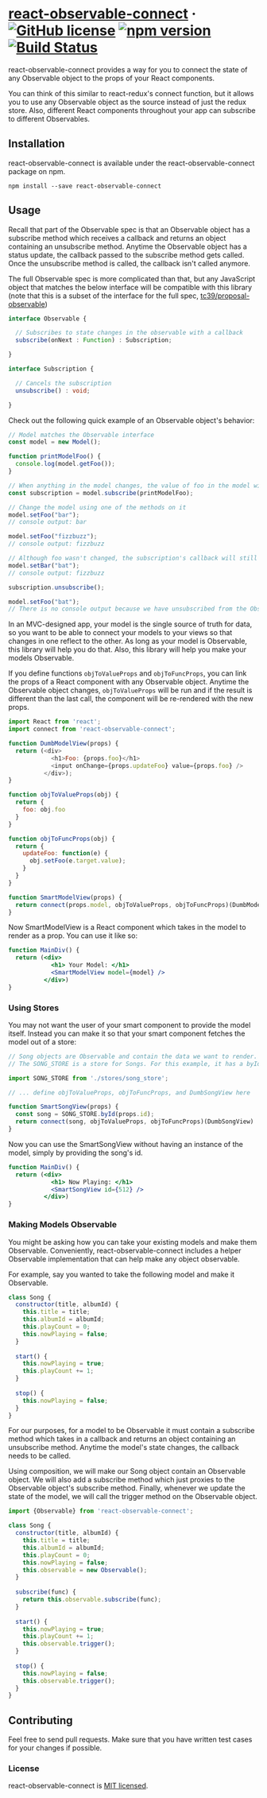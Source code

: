 # [react-observable-connect](https://github.com/kj800x/react-observable-connect) &middot; [![GitHub license](https://img.shields.io/badge/license-MIT-blue.svg)](https://github.com/kj800x/react-observable-connect/blob/master/LICENSE) [![npm version](https://img.shields.io/npm/v/react-observable-connect.svg?style=flat)](https://www.npmjs.com/package/react-observable-connect)  [![Build Status](https://travis-ci.org/kj800x/react-observable-connect.svg?branch=master)](https://travis-ci.org/kj800x/react-observable-connect)
react-observable-connect provides a way for you to connect the state of any Observable object to the props of your React components.

You can think of this similar to react-redux's connect function, but it allows you to use any Observable object as the source instead of just the redux store. Also, different React components throughout your app can subscribe to different Observables.

## Installation
react-observable-connect is available under the react-observable-connect package on npm.

`npm install --save react-observable-connect`

## Usage
Recall that part of the Observable spec is that an Observable object has a subscribe method which receives a callback and returns an object containing an unsubscribe method. Anytime the Observable object has a status update, the callback passed to the subscribe method gets called. Once the unsubscribe method is called, the callback isn't called anymore.

The full Observable spec is more complicated than that, but any JavaScript object that matches the below interface will be compatible with this library (note that this is a subset of the interface for the full spec, [tc39/proposal-observable](https://github.com/tc39/proposal-observable))

```typescript
interface Observable {

  // Subscribes to state changes in the observable with a callback
  subscribe(onNext : Function) : Subscription;

}

interface Subscription {

  // Cancels the subscription
  unsubscribe() : void;

}
```

Check out the following quick example of an Observable object's behavior:

```javascript
// Model matches the Observable interface
const model = new Model();

function printModelFoo() {
  console.log(model.getFoo());
}

// When anything in the model changes, the value of foo in the model will be printed to the console
const subscription = model.subscribe(printModelFoo);

// Change the model using one of the methods on it
model.setFoo("bar");
// console output: bar

model.setFoo("fizzbuzz");
// console output: fizzbuzz

// Although foo wasn't changed, the subscription's callback will still be called
model.setBar("bat");
// console output: fizzbuzz

subscription.unsubscribe();

model.setFoo("bat");
// There is no console output because we have unsubscribed from the Observable
```

In an MVC-designed app, your model is the single source of truth for data, so you want to be able to connect your models to your views so that changes in one reflect to the other.
As long as your model is Observable, this library will help you do that. Also, this library will help you make your models Observable.

If you define functions `objToValueProps` and `objToFuncProps`, you can link the props of a React component with any Observable object. Anytime the Observable object changes,
`objToValueProps` will be run and if the result is different than the last call, the component will be re-rendered with the new props.

```javascript
import React from 'react';
import connect from 'react-observable-connect';

function DumbModelView(props) {
  return (<div>
            <h1>Foo: {props.foo}</h1>
            <input onChange={props.updateFoo} value={props.foo} />
          </div>);
}

function objToValueProps(obj) {
  return {
    foo: obj.foo
  }
}

function objToFuncProps(obj) {
  return {
    updateFoo: function(e) {
      obj.setFoo(e.target.value);
    }
  }
}

function SmartModelView(props) {
  return connect(props.model, objToValueProps, objToFuncProps)(DumbModelView)
}
```

Now SmartModelView is a React component which takes in the model to render as a prop. You can use it like so:

````jsx harmony
function MainDiv() {
  return (<div>
            <h1> Your Model: </h1>
            <SmartModelView model={model} />
          </div>)
}
````

### Using Stores
You may not want the user of your smart component to provide the model itself. Instead you can make it so that your smart component fetches the model out of a store:

````javascript
// Song objects are Observable and contain the data we want to render.
// The SONG_STORE is a store for Songs. For this example, it has a byId method which returns the Song object for a given song id.

import SONG_STORE from './stores/song_store';

// ... define objToValueProps, objToFuncProps, and DumbSongView here

function SmartSongView(props) {
  const song = SONG_STORE.byId(props.id);
  return connect(song, objToValueProps, objToFuncProps)(DumbSongView)
}
````

Now you can use the SmartSongView without having an instance of the model, simply by providing the song's id.

````jsx harmony
function MainDiv() {
  return (<div>
            <h1> Now Playing: </h1>
            <SmartSongView id={512} />
          </div>)
}
````

### Making Models Observable

You might be asking how you can take your existing models and make them Observable. Conveniently, react-observable-connect includes a helper Observable implementation that can help make any object observable.

For example, say you wanted to take the following model and make it Observable.

````javascript
class Song {
  constructor(title, albumId) {
    this.title = title;
    this.albumId = albumId;
    this.playCount = 0;
    this.nowPlaying = false;
  }
  
  start() {
    this.nowPlaying = true;
    this.playCount += 1;
  }
  
  stop() {
    this.nowPlaying = false;
  }
}
````
For our purposes, for a model to be Observable it must contain a subscribe method which takes in a callback and returns an object containing an unsubscribe method. Anytime the model's state changes, the callback needs to be called.

Using composition, we will make our Song object contain an Observable object. We will also add a subscribe method which just proxies to the Observable object's subscribe method. Finally, whenever we update the state of the model, we will call the trigger method on the Observable object.

````javascript
import {Observable} from 'react-observable-connect';

class Song {
  constructor(title, albumId) {
    this.title = title;
    this.albumId = albumId;
    this.playCount = 0;
    this.nowPlaying = false;
    this.observable = new Observable();
  }
  
  subscribe(func) {
    return this.observable.subscribe(func);
  }
  
  start() {
    this.nowPlaying = true;
    this.playCount += 1;
    this.observable.trigger();
  }
  
  stop() {
    this.nowPlaying = false;
    this.observable.trigger();
  }
}
````

## Contributing
Feel free to send pull requests. Make sure that you have written test cases for your changes if possible.

### License
react-observable-connect is [MIT licensed](./LICENSE).